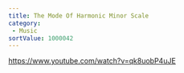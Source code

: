 ```yaml
---
title: The Mode Of Harmonic Minor Scale
category:
 - Music
sortValue: 1000042
---
```


https://www.youtube.com/watch?v=qk8uobP4uJE
